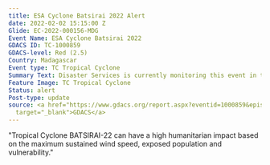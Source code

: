 ```yaml
---
title: ESA Cyclone Batsirai 2022 Alert
date: 2022-02-02 15:15:00 Z
Glide: EC-2022-000156-MDG
Event Name: ESA Cyclone Batsirai 2022
GDACS ID: TC-1000859
GDACS-level: Red (2.5)
Country: Madagascar
Event type: TC Tropical Cyclone
Summary Text: Disaster Services is currently monitoring this event in the Indian Ocean.
Feature Image: TC Tropical Cyclone
Status: alert
Post-type: update
source: <a href="https://www.gdacs.org/report.aspx?eventid=1000859&episodeid=14&eventtype=TC"
  target="_blank">GDACS</a>
---
```


"Tropical Cyclone BATSIRAI-22 can have a high humanitarian impact based on the maximum sustained wind speed, exposed population and vulnerability."